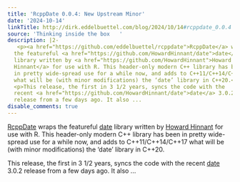 ```yaml
---
title: 'RcppDate 0.0.4: New Upstream Minor'
date: '2024-10-14'
linkTitle: http://dirk.eddelbuettel.com/blog/2024/10/14#rcppdate_0.0.4
source: 'Thinking inside the box   '
description: |2-
   <p><a href="https://github.com/eddelbuettel/rcppdate">RcppDate</a> wraps
  the featureful <a href="https://github.com/HowardHinnant/date">date</a>
  library written by <a href="https://github.com/HowardHinnant">Howard
  Hinnant</a> for use with R. This header-only modern C++ library has been
  in pretty wide-spread use for a while now, and adds to C++11/C++14/C++17
  what will be (with minor modifications) the ‘date’ library in C++20.</p>
  <p>This release, the first in 3 1/2 years, syncs the code with the
  recent <a href="https://github.com/HowardHinnant/date">date</a> 3.0.2
  release from a few days ago. It also ...
disable_comments: true
---
```

 <p><a href="https://github.com/eddelbuettel/rcppdate">RcppDate</a> wraps
the featureful <a href="https://github.com/HowardHinnant/date">date</a>
library written by <a href="https://github.com/HowardHinnant">Howard
Hinnant</a> for use with R. This header-only modern C++ library has been
in pretty wide-spread use for a while now, and adds to C++11/C++14/C++17
what will be (with minor modifications) the ‘date’ library in C++20.</p>
<p>This release, the first in 3 1/2 years, syncs the code with the
recent <a href="https://github.com/HowardHinnant/date">date</a> 3.0.2
release from a few days ago. It also ...